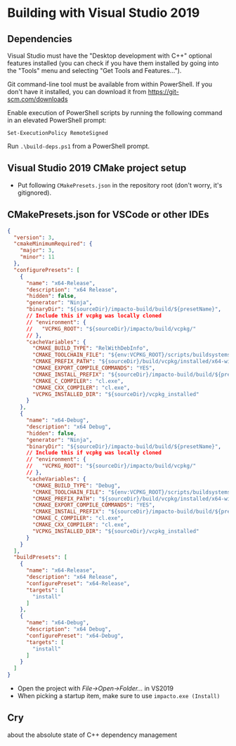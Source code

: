 # Building with Visual Studio 2019

## Dependencies

Visual Studio must have the "Desktop development with C++" optional features installed (you can check if you have them installed by going into the "Tools" menu and selecting "Get Tools and Features...").

Git command-line tool must be available from within PowerShell. If you don't have it installed, you can download it from https://git-scm.com/downloads

Enable execution of PowerShell scripts by running the following command in an elevated PowerShell prompt:

`Set-ExecutionPolicy RemoteSigned`

Run `.\build-deps.ps1` from a PowerShell prompt.

## Visual Studio 2019 CMake project setup

- Put following `CMakePresets.json` in the repository root (don't worry, it's gitignored).
## CMakePresets.json for VSCode or other IDEs

```json
{
  "version": 3,
  "cmakeMinimumRequired": {
    "major": 3,
    "minor": 11
  },
  "configurePresets": [
    {
      "name": "x64-Release",
      "description": "x64 Release",
      "hidden": false,
      "generator": "Ninja",
      "binaryDir": "${sourceDir}/impacto-build/build/${presetName}",
      // Include this if vcpkg was locally cloned
      // "environment": {
      //   "VCPKG_ROOT": "${sourceDir}/impacto/build/vcpkg/"
      // },
      "cacheVariables": {
        "CMAKE_BUILD_TYPE": "RelWithDebInfo",
        "CMAKE_TOOLCHAIN_FILE": "${env:VCPKG_ROOT}/scripts/buildsystems/vcpkg.cmake",
        "CMAKE_PREFIX_PATH": "${sourceDir}/build/vcpkg/installed/x64-windows/",
        "CMAKE_EXPORT_COMPILE_COMMANDS": "YES",
        "CMAKE_INSTALL_PREFIX": "${sourceDir}/impacto-build/build/${presetName}",
        "CMAKE_C_COMPILER": "cl.exe",
        "CMAKE_CXX_COMPILER": "cl.exe",
        "VCPKG_INSTALLED_DIR": "${sourceDir}/vcpkg_installed"
      }
    },
    {
      "name": "x64-Debug",
      "description": "x64 Debug",
      "hidden": false,
      "generator": "Ninja",
      "binaryDir": "${sourceDir}/impacto-build/build/${presetName}",
      // Include this if vcpkg was locally cloned
      // "environment": {
      //   "VCPKG_ROOT": "${sourceDir}/impacto/build/vcpkg/"
      // },
      "cacheVariables": {
        "CMAKE_BUILD_TYPE": "Debug",
        "CMAKE_TOOLCHAIN_FILE": "${env:VCPKG_ROOT}/scripts/buildsystems/vcpkg.cmake",
        "CMAKE_PREFIX_PATH": "${sourceDir}/build/vcpkg/installed/x64-windows/",
        "CMAKE_EXPORT_COMPILE_COMMANDS": "YES",
        "CMAKE_INSTALL_PREFIX": "${sourceDir}/impacto-build/build/${presetName}",
        "CMAKE_C_COMPILER": "cl.exe",
        "CMAKE_CXX_COMPILER": "cl.exe",
        "VCPKG_INSTALLED_DIR": "${sourceDir}/vcpkg_installed"
      }
    }
  ],
  "buildPresets": [
    {
      "name": "x64-Release",
      "description": "x64 Release",
      "configurePreset": "x64-Release",
      "targets": [
        "install"
      ]
    },
    {
      "name": "x64-Debug",
      "description": "x64 Debug",
      "configurePreset": "x64-Debug",
      "targets": [
        "install"
      ]
    }
  ]
}
```

- Open the project with *File->Open->Folder...* in VS2019
- When picking a startup item, make sure to use `impacto.exe (Install)`

## Cry

about the absolute state of C++ dependency management